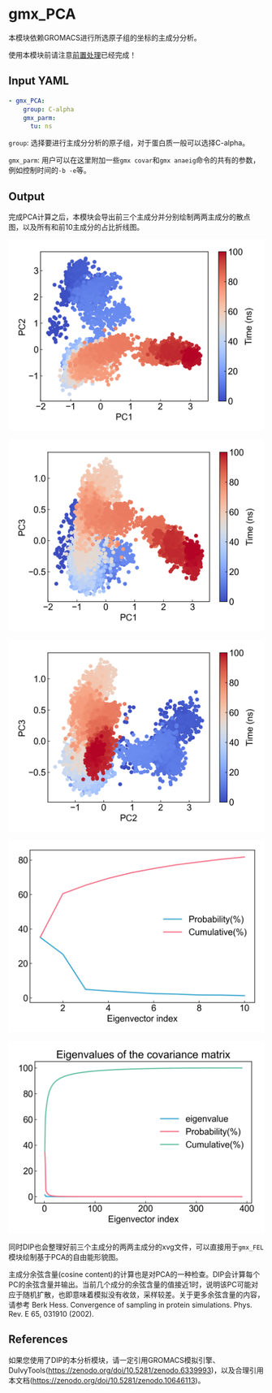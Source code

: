# gmx_PCA

本模块依赖GROMACS进行所选原子组的坐标的主成分分析。

使用本模块前请注意[前置处理](https://duivyprocedures-docs.readthedocs.io/en/latest/Framework.html#id7)已经完成！

## Input YAML

```yaml
- gmx_PCA:
    group: C-alpha
    gmx_parm:
      tu: ns
```

`group`: 选择要进行主成分分析的原子组，对于蛋白质一般可以选择C-alpha。

`gmx_parm`: 用户可以在这里附加一些`gmx covar`和`gmx anaeig`命令的共有的参数，例如控制时间的`-b -e`等。

## Output

完成PCA计算之后，本模块会导出前三个主成分并分别绘制两两主成分的散点图，以及所有和前10主成分的占比折线图。

![gmx_PCA_dpc12](static/gmx_PCA_pc12_scatter.png)

![gmx_PCA_dpc13](static/gmx_PCA_pc13_scatter.png)

![gmx_PCA_dpc23](static/gmx_PCA_pc23_scatter.png)

![gmx_PCA_10](static/gmx_PCA_eigenval_probability_first_10.png)

![gmx_PCA_all](static/gmx_PCA_eigenval_probability.png)

同时DIP也会整理好前三个主成分的两两主成分的xvg文件，可以直接用于`gmx_FEL`模块绘制基于PCA的自由能形貌图。

主成分余弦含量(cosine content)的计算也是对PCA的一种检查。DIP会计算每个PC的余弦含量并输出。当前几个成分的余弦含量的值接近1时，说明该PC可能对应于随机扩散，也即意味着模拟没有收敛，采样较差。关于更多余弦含量的内容，请参考 Berk Hess. Convergence of sampling in protein simulations. Phys. Rev. E 65, 031910 (2002).

## References

如果您使用了DIP的本分析模块，请一定引用GROMACS模拟引擎、DuIvyTools(https://zenodo.org/doi/10.5281/zenodo.6339993)，以及合理引用本文档(https://zenodo.org/doi/10.5281/zenodo.10646113)。